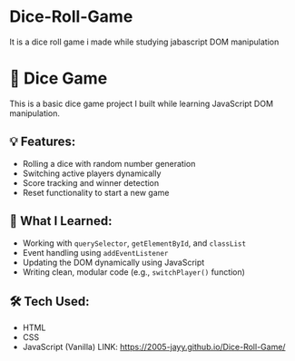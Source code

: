 # Dice-Roll-Game
 It is a dice roll game i made while studying jabascript DOM manipulation
# 🎲 Dice Game

This is a basic dice game project I built while learning JavaScript DOM manipulation.

## 💡 Features:

- Rolling a dice with random number generation
- Switching active players dynamically
- Score tracking and winner detection
- Reset functionality to start a new game

## 🧠 What I Learned:

- Working with `querySelector`, `getElementById`, and `classList`
- Event handling using `addEventListener`
- Updating the DOM dynamically using JavaScript
- Writing clean, modular code (e.g., `switchPlayer()` function)

## 🛠️ Tech Used:

- HTML
- CSS
- JavaScript (Vanilla)
LINK: https://2005-jayy.github.io/Dice-Roll-Game/
